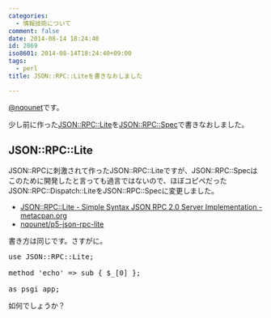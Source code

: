 ```yaml
---
categories:
  - 情報技術について
comment: false
date: 2014-08-14 18:24:40
id: 2869
iso8601: 2014-08-14T18:24:40+09:00
tags:
  - perl
title: JSON::RPC::Liteを書きなおしました

---
```


<p><a href="https://twitter.com/nqounet">@nqounet</a>です。</p>

<p>少し前に作った<a href="https://metacpan.org/pod/JSON::RPC::Lite">JSON::RPC::Lite</a>を<a href="https://metacpan.org/pod/JSON%3A%3ARPC%3A%3ASpec">JSON::RPC::Spec</a>で書きなおしました。</p>



<h2>JSON::RPC::Lite</h2>

<p>JSON::RPCに刺激されて作ったJSON::RPC::Liteですが、JSON::RPC::Specはこのために開発したと言っても過言ではないので、ほぼコピペだったJSON::RPC::Dispatch::LiteをJSON::RPC::Specに変更しました。</p>

<ul>
<li><a href="https://metacpan.org/pod/JSON::RPC::Lite">JSON::RPC::Lite - Simple Syntax JSON RPC 2.0 Server Implementation - metacpan.org</a></li>
<li><a href="https://github.com/nqounet/p5-json-rpc-lite">nqounet/p5-json-rpc-lite</a></li>
</ul>

<p>書き方は同じです。さすがに。</p>

<pre class="lang:perl">
use JSON::RPC::Lite;

method 'echo' => sub { $_[0] };

as_psgi_app;
</pre>

<p>如何でしょうか？</p>
    	